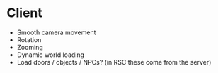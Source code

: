 # Client

 - Smooth camera movement
 - Rotation
 - Zooming
 - Dynamic world loading
 - Load doors / objects / NPCs? (in RSC these come from the server)
